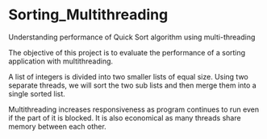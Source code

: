 # Sorting_Multithreading
Understanding performance of Quick Sort algorithm using multi-threading 

The objective of this project is to evaluate the performance of a sorting application with
multithreading.

A list of integers is divided into two smaller lists of equal size. Using two
separate threads, we will sort the two sub lists and then merge them into a single sorted list.

Multithreading increases responsiveness as program continues to run even if the part of it is
blocked. It is also economical as many threads share memory between each other.
